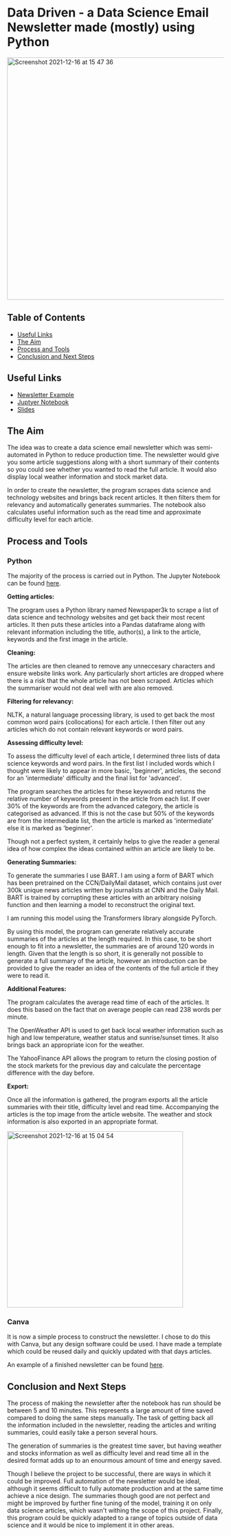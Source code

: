 # Data Driven - a Data Science Email Newsletter made (mostly) using Python

<img width="562" alt="Screenshot 2021-12-16 at 15 47 36" src="https://user-images.githubusercontent.com/89530964/146393419-cc6bdb75-3fc8-4fcd-b4b2-2857d89338b2.png">


## Table of Contents
- [Useful Links](#Useful-Links)
- [The Aim](#The-Aim)
- [Process and Tools](#Process-and-Tools)
- [Conclusion and Next Steps](#Conclusion-and-Next-Steps)

## Useful Links

- [Newsletter Example](https://github.com/zachighton/newsletter_generator/blob/main/Data%20Driven%20-%20Newsletter%20Example.pdf)
- [Juptyer Notebook](https://github.com/zachighton/newsletter_generator/blob/main/newsletter_final.ipynb)
- [Slides](https://slides.com/zachighton/data-driven-final)

## The Aim

The idea was to create a data science email newsletter which was semi-automated in Python to reduce production time. The newsletter would give you some article suggestions along with a short summary of their contents so you could see whether you wanted to read the full article. It would also display local weather information and stock market data.

In order to create the newsletter, the program scrapes data science and technology websites and brings back recent articles. It then filters them for relevancy and automatically generates summaries. The notebook also calculates useful information such as the read time and approximate difficulty level for each article.

## Process and Tools

### Python

The majority of the process is carried out in Python. The Jupyter Notebook can be found [here](https://github.com/zachighton/newsletter_generator/blob/main/newsletter_final.ipynb).

**Getting articles:**

The program uses a Python library named Newspaper3k to scrape a list of data science and technology websites and get back their most recent articles. It then puts these articles into a Pandas dataframe along with relevant information including the title, author(s), a link to the article, keywords and the first image in the article.

**Cleaning:**

The articles are then cleaned to remove any unneccesary characters and ensure website links work. Any particularly short articles are dropped where there is a risk that the whole article has not been scraped. Articles which the summariser would not deal well with are also removed.

**Filtering for relevancy:**

NLTK, a natural language processing library, is used to get back the most common word pairs (collocations) for each article. I then filter out any articles which do not contain relevant keywords or word pairs.

**Assessing difficulty level:**

To assess the difficulty level of each article, I determined three lists of data science keywords and word pairs. In the first list I included words which I thought were likely to appear in more basic, 'beginner', articles, the second for an 'intermediate' difficulty and the final list for 'advanced'.

The program searches the articles for these keywords and returns the relative number of keywords present in the article from each list. If over 30% of the keywords are from the advanced category, the article is categorised as advanced. If this is not the case but 50% of the keywords are from the intermediate list, then the article is marked as 'intermediate' else it is marked as 'beginner'.

Though not a perfect system, it certainly helps to give the reader a general idea of how complex the ideas contained within an article are likely to be.

**Generating Summaries:**

To generate the summaries I use BART. I am using a form of BART which has been pretrained on the CCN/DailyMail dataset, which contains just over 300k unique news articles written by journalists at CNN and the Daily Mail. BART is trained by corrupting these articles with an arbitrary noising function and then learning a model to reconstruct the original text.

I am running this model using the Transformers library alongside PyTorch.

By using this model, the program can generate relatively accurate summaries of the articles at the length required. In this case, to be short enough to fit into a newsletter, the summaries are of around 120 words in length. Given that the length is so short, it is generally not possible to generate a full summary of the article, however an introduction can be provided to give the reader an idea of the contents of the full article if they were to read it.

**Additional Features:**

The program calculates the average read time of each of the articles. It does this based on the fact that on average people can read 238 words per minute.

The OpenWeather API is used to get back local weather information such as high and low temperature, weather status and sunrise/sunset times. It also brings back an appropriate icon for the weather.

The YahooFinance API allows the program to return the closing postion of the stock markets for the previous day and calculate the percentage difference with the day before.

**Export:**

Once all the information is gathered, the program exports all the article summaries with their title, difficulty level and read time. Accompanying the articles is the top image from the article website. The weather and stock information is also exported in an appropriate format.

<img width="409" alt="Screenshot 2021-12-16 at 15 04 54" src="https://user-images.githubusercontent.com/89530964/146386444-6c845597-94ac-4564-980b-fc8053ece02d.png">


### Canva

It is now a simple process to construct the newsletter. I chose to do this with Canva, but any design software could be used. I have made a template which could be reused daily and quickly updated with that days articles.

An example of a finished newsletter can be found [here](https://github.com/zachighton/newsletter_generator/blob/main/Data%20Driven%20-%20Newsletter%20Example.pdf).

## Conclusion and Next Steps

The process of making the newsletter after the notebook has run should be between 5 and 10 minutes. This represents a large amount of time saved compared to doing the same steps manually. The task of getting back all the information included in the newsletter, reading the articles and writing summaries, could easily take a person several hours. 

The generation of summaries is the greatest time saver, but having weather and stocks information as well as difficulty level and read time all in the desired format adds up to an enourmous amount of time and energy saved.

Though I believe the project to be successful, there are ways in which it could be improved. Full automation of the newsletter would be ideal, although it seems difficult to fully automate production and at the same time achieve a nice design. The summaries though good are not perfect and might be improved by further fine tuning of the model, training it on only data science articles, which wasn't withing the scope of this project. Finally, this program could be quickly adapted to a range of topics outside of data science and it would be nice to implement it in other areas.


